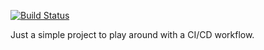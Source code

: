 [![Build Status](https://travis-ci.org/pdxc/multi-docker.svg?branch=master)](https://travis-ci.org/pdxc/multi-docker)

Just a simple project to play around with a CI/CD workflow.
